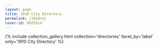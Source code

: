 ```yaml
---
layout: page
title: 1910 City Directory
permalink: /1910cd/
cover-id: 09255cd
---
```


{% include collection_gallery.html collection='directories' facet_by='label' only='1910 City Directory' %}
